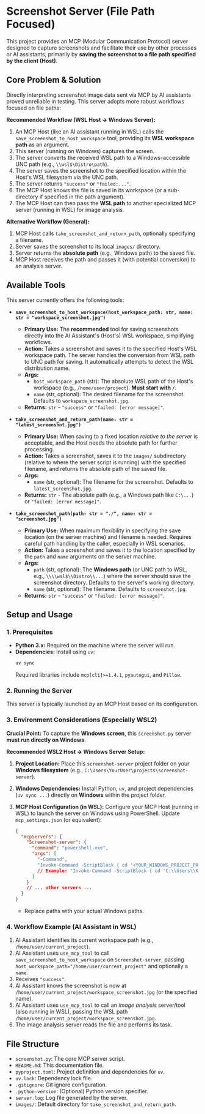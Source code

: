 # Screenshot Server (File Path Focused)

This project provides an MCP (Modular Communication Protocol) server designed to capture screenshots and facilitate their use by other processes or AI assistants, primarily by **saving the screenshot to a file path specified by the client (Host)**.

## Core Problem & Solution

Directly interpreting screenshot image data sent via MCP by AI assistants proved unreliable in testing. This server adopts more robust workflows focused on file paths:

**Recommended Workflow (WSL Host -> Windows Server):**

1.  An MCP Host (like an AI assistant running in WSL) calls the `save_screenshot_to_host_workspace` tool, providing its **WSL workspace path** as an argument.
2.  This server (running on Windows) captures the screen.
3.  The server converts the received WSL path to a Windows-accessible UNC path (e.g., `\\wsl$\Distro\path`).
4.  The server saves the screenshot to the specified location within the Host's WSL filesystem via the UNC path.
5.  The server returns `"success"` or `"failed:..."`.
6.  The MCP Host knows the file is saved in its workspace (or a sub-directory if specified in the path argument).
7.  The MCP Host can then pass the **WSL path** to another specialized MCP server (running in WSL) for image analysis.

**Alternative Workflow (General):**

1.  MCP Host calls `take_screenshot_and_return_path`, optionally specifying a filename.
2.  Server saves the screenshot to its local `images/` directory.
3.  Server returns the **absolute path** (e.g., Windows path) to the saved file.
4.  MCP Host receives the path and passes it (with potential conversion) to an analysis server.

## Available Tools

This server currently offers the following tools:

*   **`save_screenshot_to_host_workspace(host_workspace_path: str, name: str = "workspace_screenshot.jpg")`**
    *   **Primary Use:** The **recommended** tool for saving screenshots directly into the AI Assistant's (Host's) WSL workspace, simplifying workflows.
    *   **Action:** Takes a screenshot and saves it to the specified Host's WSL workspace path. The server handles the conversion from WSL path to UNC path for saving. It automatically attempts to detect the WSL distribution name.
    *   **Args:**
        *   `host_workspace_path` (str): The absolute WSL path of the Host's workspace (e.g., `/home/user/project`). **Must start with `/`**.
        *   `name` (str, optional): The desired filename for the screenshot. Defaults to `workspace_screenshot.jpg`.
    *   **Returns:** `str` - `"success"` or `"failed: [error message]"`.

*   **`take_screenshot_and_return_path(name: str = "latest_screenshot.jpg")`**
    *   **Primary Use:** When saving to a fixed location *relative to the server* is acceptable, and the Host needs the absolute path for further processing.
    *   **Action:** Takes a screenshot, saves it to the `images/` subdirectory (relative to where the server script is running) with the specified filename, and returns the absolute path of the saved file.
    *   **Args:**
        *   `name` (str, optional): The filename for the screenshot. Defaults to `latest_screenshot.jpg`.
    *   **Returns:** `str` - The absolute path (e.g., a Windows path like `C:\...`) or `"failed: [error message]"`.

*   **`take_screenshot_path(path: str = "./", name: str = "screenshot.jpg")`**
    *   **Primary Use:** When maximum flexibility in specifying the save location (on the server machine) and filename is needed. Requires careful path handling by the caller, especially in WSL scenarios.
    *   **Action:** Takes a screenshot and saves it to the location specified by the `path` and `name` arguments on the server machine.
    *   **Args:**
        *   `path` (str, optional): The **Windows path** (or UNC path to WSL, e.g., `\\\\wsl$\\Distro\\...`) where the server should save the screenshot directory. Defaults to the server's working directory.
        *   `name` (str, optional): The filename. Defaults to `screenshot.jpg`.
    *   **Returns:** `str` - `"success"` or `"failed: [error message]"`.

## Setup and Usage

### 1. Prerequisites
*   **Python 3.x:** Required on the machine where the server will run.
*   **Dependencies:** Install using `uv`:
    ```bash
    uv sync
    ```
    Required libraries include `mcp[cli]>=1.4.1`, `pyautogui`, and `Pillow`.

### 2. Running the Server
This server is typically launched *by* an MCP Host based on its configuration.

### 3. Environment Considerations (Especially WSL2)

**Crucial Point:** To capture the **Windows screen**, this `screenshot.py` server **must run directly on Windows**.

**Recommended WSL2 Host -> Windows Server Setup:**

1.  **Project Location:** Place this `screenshot-server` project folder on your **Windows filesystem** (e.g., `C:\Users\YourUser\projects\screenshot-server`).
2.  **Windows Dependencies:** Install Python, `uv`, and project dependencies (`uv sync ...`) directly on **Windows** within the project folder.
3.  **MCP Host Configuration (in WSL):** Configure your MCP Host (running in WSL) to launch the server on Windows using PowerShell. Update `mcp_settings.json` (or equivalent):

    ```json
    {
      "mcpServers": {
        "Screenshot-server": {
          "command": "powershell.exe",
          "args": [
            "-Command",
            "Invoke-Command -ScriptBlock { cd '<YOUR_WINDOWS_PROJECT_PATH>'; & '<YOUR_WINDOWS_UV_PATH>' run screenshot.py }"
            // Example: "Invoke-Command -ScriptBlock { cd 'C:\\Users\\KUNI\\dev\\mcp_servers\\screenshot-server'; & 'C:\\Users\\KUNI\\.local\\bin\\uv.exe' run screenshot.py }"
          ]
        }
        // ... other servers ...
      }
    }
    ```
    *   Replace paths with your actual Windows paths.

### 4. Workflow Example (AI Assistant in WSL)
1.  AI Assistant identifies its current workspace path (e.g., `/home/user/current_project`).
2.  AI Assistant uses `use_mcp_tool` to call `save_screenshot_to_host_workspace` on `Screenshot-server`, passing `host_workspace_path="/home/user/current_project"` and optionally a `name`.
3.  Receives `"success"`.
4.  AI Assistant knows the screenshot is now at `/home/user/current_project/workspace_screenshot.jpg` (or the specified name).
5.  AI Assistant uses `use_mcp_tool` to call an *image analysis* server/tool (also running in WSL), passing the WSL path `/home/user/current_project/workspace_screenshot.jpg`.
6.  The image analysis server reads the file and performs its task.

## File Structure

*   `screenshot.py`: The core MCP server script.
*   `README.md`: This documentation file.
*   `pyproject.toml`: Project definition and dependencies for `uv`.
*   `uv.lock`: Dependency lock file.
*   `.gitignore`: Git ignore configuration.
*   `.python-version`: (Optional) Python version specifier.
*   `server.log`: Log file generated by the server.
*   `images/`: Default directory for `take_screenshot_and_return_path`.